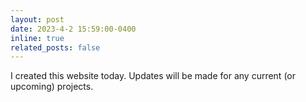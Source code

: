 ```yaml
---
layout: post
date: 2023-4-2 15:59:00-0400
inline: true
related_posts: false
---
```


I created this website today. Updates will be made for any current (or upcoming) projects.  
